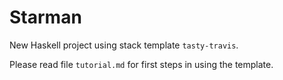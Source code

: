 Starman
==========

New Haskell project using stack template `tasty-travis`.

Please read file `tutorial.md` for first steps in using the template.

